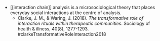 - [[interaction chain]] analysis is a microsociological theory that places everyday social interactions at the centre of analysis.
	- Clarke, J. M., & Waring, J. (2018). _The transformative role of interaction rituals within therapeutic communities_. Sociology of health & illness, 40(8), 1277-1293. #clarkeTransformativeRoleInteraction2018